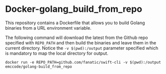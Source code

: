 Docker-golang_build_from_repo
============================
This repository contains a Dockerfile that allows you to build Golang binaries from a URL environment variable.

The following command will download the latest from the Github repo specified with ```REPO_PATH``` and then build the binaries and leave them in the current directory.  Notice the ```-v $(pwd):/output``` parameter specified which is mandatory to map the local directory for output.

```docker run -e REPO_PATH=github.com/fanatic/swift-cli -v $(pwd):/output emccode/golang-build_from_repo```



